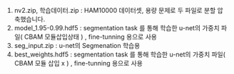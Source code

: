 1. nv2.zip, 학습데이터.zip : HAM10000 데이터셋, 용량 문제로 두 파일로 분할 압축했습니다.
2. model_1.95-0.99.hdf5 : segmentation task 를 통해 학습한 u-net의 가중치 파일( CBAM 모듈삽입상태 ) , fine-tunning 용으로 사용
3. seg_input.zip : u-net의 Segmenation 학습용 
4. best_weights.hdf5 : segmentation task 를 통해 학습한 u-net의 가중치 파일( CBAM 모듈 삽입 x ) , fine-tunning 용으로 사용
